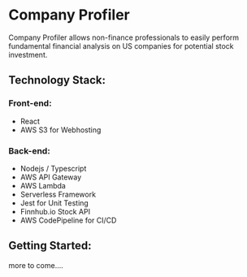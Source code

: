 # Company Profiler
Company Profiler allows non-finance professionals to easily perform fundamental financial analysis on US companies for potential stock investment.

## Technology Stack:
### Front-end:
* React
* AWS S3 for Webhosting
### Back-end:
* Nodejs / Typescript
* AWS API Gateway
* AWS Lambda
* Serverless Framework
* Jest for Unit Testing
* Finnhub.io Stock API
* AWS CodePipeline for CI/CD

## Getting Started:
more to come....

